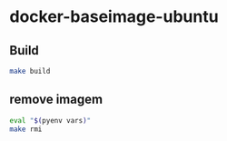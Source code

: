 # docker-baseimage-ubuntu

## Build
```bash
make build
```

## remove imagem
```bash
eval "$(pyenv vars)"
make rmi
```
